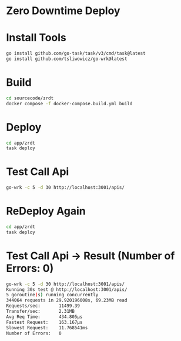 # Zero Downtime Deploy

Install Tools
=======
``` sh
go install github.com/go-task/task/v3/cmd/task@latest
go install github.com/tsliwowicz/go-wrk@latest
```

Build
=======
``` sh
cd sourcecode/zrdt
docker compose -f docker-compose.build.yml build
```

Deploy
=======
``` sh
cd app/zrdt
task deploy
```

Test Call Api
=======
``` sh
go-wrk -c 5 -d 30 http://localhost:3001/apis/
```

ReDeploy Again
=======
``` sh
cd app/zrdt
task deploy
```

Test Call Api -> Result (Number of Errors:	0)
=======
``` sh
go-wrk -c 5 -d 30 http://localhost:3001/apis/
Running 30s test @ http://localhost:3001/apis/
5 goroutine(s) running concurrently
344064 requests in 29.920196008s, 69.23MB read
Requests/sec:		11499.39
Transfer/sec:		2.31MB
Avg Req Time:		434.805µs
Fastest Request:	163.167µs
Slowest Request:	11.768541ms
Number of Errors:	0
```

